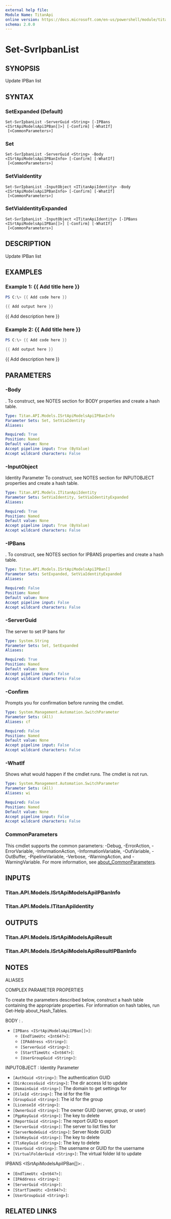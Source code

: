 ```yaml
---
external help file:
Module Name: TitanApi
online version: https://docs.microsoft.com/en-us/powershell/module/titanapi/set-svripbanlist
schema: 2.0.0
---
```


# Set-SvrIpbanList

## SYNOPSIS
Update IPBan list

## SYNTAX

### SetExpanded (Default)
```
Set-SvrIpbanList -ServerGuid <String> [-IPBans <ISrtApiModelsApiIPBan[]>] [-Confirm] [-WhatIf]
 [<CommonParameters>]
```

### Set
```
Set-SvrIpbanList -ServerGuid <String> -Body <ISrtApiModelsApiIPBanInfo> [-Confirm] [-WhatIf]
 [<CommonParameters>]
```

### SetViaIdentity
```
Set-SvrIpbanList -InputObject <ITitanApiIdentity> -Body <ISrtApiModelsApiIPBanInfo> [-Confirm] [-WhatIf]
 [<CommonParameters>]
```

### SetViaIdentityExpanded
```
Set-SvrIpbanList -InputObject <ITitanApiIdentity> [-IPBans <ISrtApiModelsApiIPBan[]>] [-Confirm] [-WhatIf]
 [<CommonParameters>]
```

## DESCRIPTION
Update IPBan list

## EXAMPLES

### Example 1: {{ Add title here }}
```powershell
PS C:\> {{ Add code here }}

{{ Add output here }}
```

{{ Add description here }}

### Example 2: {{ Add title here }}
```powershell
PS C:\> {{ Add code here }}

{{ Add output here }}
```

{{ Add description here }}

## PARAMETERS

### -Body
.
To construct, see NOTES section for BODY properties and create a hash table.

```yaml
Type: Titan.API.Models.ISrtApiModelsApiIPBanInfo
Parameter Sets: Set, SetViaIdentity
Aliases:

Required: True
Position: Named
Default value: None
Accept pipeline input: True (ByValue)
Accept wildcard characters: False
```

### -InputObject
Identity Parameter
To construct, see NOTES section for INPUTOBJECT properties and create a hash table.

```yaml
Type: Titan.API.Models.ITitanApiIdentity
Parameter Sets: SetViaIdentity, SetViaIdentityExpanded
Aliases:

Required: True
Position: Named
Default value: None
Accept pipeline input: True (ByValue)
Accept wildcard characters: False
```

### -IPBans
.
To construct, see NOTES section for IPBANS properties and create a hash table.

```yaml
Type: Titan.API.Models.ISrtApiModelsApiIPBan[]
Parameter Sets: SetExpanded, SetViaIdentityExpanded
Aliases:

Required: False
Position: Named
Default value: None
Accept pipeline input: False
Accept wildcard characters: False
```

### -ServerGuid
The server to set IP bans for

```yaml
Type: System.String
Parameter Sets: Set, SetExpanded
Aliases:

Required: True
Position: Named
Default value: None
Accept pipeline input: False
Accept wildcard characters: False
```

### -Confirm
Prompts you for confirmation before running the cmdlet.

```yaml
Type: System.Management.Automation.SwitchParameter
Parameter Sets: (All)
Aliases: cf

Required: False
Position: Named
Default value: None
Accept pipeline input: False
Accept wildcard characters: False
```

### -WhatIf
Shows what would happen if the cmdlet runs.
The cmdlet is not run.

```yaml
Type: System.Management.Automation.SwitchParameter
Parameter Sets: (All)
Aliases: wi

Required: False
Position: Named
Default value: None
Accept pipeline input: False
Accept wildcard characters: False
```

### CommonParameters
This cmdlet supports the common parameters: -Debug, -ErrorAction, -ErrorVariable, -InformationAction, -InformationVariable, -OutVariable, -OutBuffer, -PipelineVariable, -Verbose, -WarningAction, and -WarningVariable. For more information, see [about_CommonParameters](http://go.microsoft.com/fwlink/?LinkID=113216).

## INPUTS

### Titan.API.Models.ISrtApiModelsApiIPBanInfo

### Titan.API.Models.ITitanApiIdentity

## OUTPUTS

### Titan.API.Models.ISrtApiModelsApiResult

### Titan.API.Models.ISrtApiModelsApiResultIPBanInfo

## NOTES

ALIASES

COMPLEX PARAMETER PROPERTIES

To create the parameters described below, construct a hash table containing the appropriate properties. For information on hash tables, run Get-Help about_Hash_Tables.


BODY <ISrtApiModelsApiIPBanInfo>: .
  - `[IPBans <ISrtApiModelsApiIPBan[]>]`: 
    - `[EndTimeUtc <Int64?>]`: 
    - `[IPAddress <String>]`: 
    - `[ServerGuid <String>]`: 
    - `[StartTimeUtc <Int64?>]`: 
    - `[UserGroupGuid <String>]`: 

INPUTOBJECT <ITitanApiIdentity>: Identity Parameter
  - `[AuthGuid <String>]`: The authentication GUID
  - `[DirAccessGuid <String>]`: The dir access Id to update
  - `[DomainGuid <String>]`: The domain to get settings for
  - `[FileId <String>]`: The id for the file
  - `[GroupGuid <String>]`: The id for the group
  - `[LicenseId <String>]`: 
  - `[OwnerGuid <String>]`: The owner GUID (server, group, or user)
  - `[PgpKeyGuid <String>]`: The key to delete
  - `[ReportGuid <String>]`: The report GUID to export
  - `[ServerGuid <String>]`: The server to list files for
  - `[ServerNodeGuid <String>]`: Server Node GUID
  - `[SshKeyGuid <String>]`: The key to delete
  - `[TlsKeyGuid <String>]`: The key to delete
  - `[UserGuid <String>]`: The username or GUID for the username
  - `[VirtualFolderGuid <String>]`: The virtual folder Id to update

IPBANS <ISrtApiModelsApiIPBan[]>: .
  - `[EndTimeUtc <Int64?>]`: 
  - `[IPAddress <String>]`: 
  - `[ServerGuid <String>]`: 
  - `[StartTimeUtc <Int64?>]`: 
  - `[UserGroupGuid <String>]`: 

## RELATED LINKS


